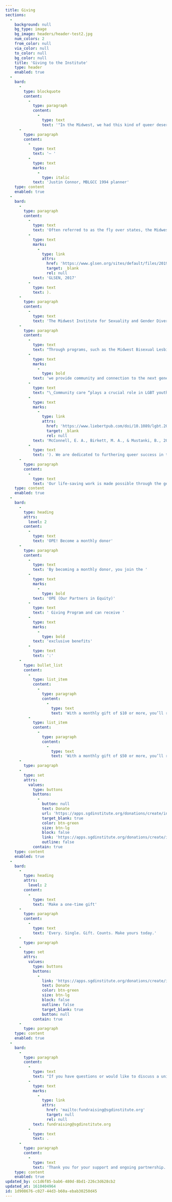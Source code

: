 ```yaml
---
title: Giving
sections:
  -
    background: null
    bg_type: image
    bg_image: headers/header-test2.jpg
    num_colors: 2
    from_color: null
    via_color: null
    to_color: null
    bg_color: null
    title: 'Giving to the Institute'
    type: header
    enabled: true
  -
    bard:
      -
        type: blockquote
        content:
          -
            type: paragraph
            content:
              -
                type: text
                text: '"In the Midwest, we had this kind of queer desert, with an absence of activities, an absence of events or positive images or performers. Let''s bring it to us."'
      -
        type: paragraph
        content:
          -
            type: text
            text: '— '
          -
            type: text
            marks:
              -
                type: italic
            text: 'Justin Connor, MBLGCC 1994 planner'
    type: content
    enabled: true
  -
    bard:
      -
        type: paragraph
        content:
          -
            type: text
            text: 'Often referred to as the fly over states, the Midwest is forgotten and underfunded by foundations and the non-profit industrial complex. Queer and trans youth in the Midwest are more likely to experience “biased language, victimization, and anti-LGBTQ discriminatory school policies and practices” than in the Northeast or West ('
          -
            type: text
            marks:
              -
                type: link
                attrs:
                  href: 'https://www.glsen.org/sites/default/files/2019-12/Full_NSCS_Report_English_2017.pdf'
                  target: _blank
                  rel: null
            text: 'GLSEN, 2017'
          -
            type: text
            text: ).
      -
        type: paragraph
        content:
          -
            type: text
            text: 'The Midwest Institute for Sexuality and Gender Diversity re-envisions an educational climate that centers the needs and experiences of systemically disadvantaged students and affirms and encourages sexuality and gender diversity. '
      -
        type: paragraph
        content:
          -
            type: text
            text: "Through programs, such as the Midwest Bisexual Lesbian Gay Transgender Asexual College Conference (MBLGTACC),\_"
          -
            type: text
            marks:
              -
                type: bold
            text: 'we provide community and connection to the next generation of leaders in the movement for our collective liberation.'
          -
            type: text
            text: "\_Community care “plays a crucial role in LGBT youth loneliness, hopelessness, and mental health outcomes over and above experiences of victimization”("
          -
            type: text
            marks:
              -
                type: link
                attrs:
                  href: 'https://www.liebertpub.com/doi/10.1089/lgbt.2014.0051'
                  target: _blank
                  rel: null
            text: 'McConnell, E. A., Birkett, M. A., & Mustanki, B., 2015'
          -
            type: text
            text: '). We are dedicated to furthering queer success in the Midwest.'
      -
        type: paragraph
        content:
          -
            type: text
            text: 'Our life-saving work is made possible through the generous financial support of grassroots donors. We invite you to join us with a monthly or one-time gift. Your donation will provide space for queer and trans students to experience the joy of being in community and help remove barriers to accessing queer- and trans-centered spaces.'
    type: content
    enabled: true
  -
    bard:
      -
        type: heading
        attrs:
          level: 2
        content:
          -
            type: text
            text: 'OPE! Become a monthly donor'
      -
        type: paragraph
        content:
          -
            type: text
            text: 'By becoming a monthly donor, you join the '
          -
            type: text
            marks:
              -
                type: bold
            text: 'OPE (Our Partners in Equity)'
          -
            type: text
            text: ' Giving Program and can receive '
          -
            type: text
            marks:
              -
                type: bold
            text: 'exclusive benefits'
          -
            type: text
            text: ':'
      -
        type: bullet_list
        content:
          -
            type: list_item
            content:
              -
                type: paragraph
                content:
                  -
                    type: text
                    text: 'With a monthly gift of $10 or more, you’ll receive a donor-exclusive quarterly newsletter with updates and behind-the-scenes information about Institute programs.'
          -
            type: list_item
            content:
              -
                type: paragraph
                content:
                  -
                    type: text
                    text: 'With a monthly gift of $50 or more, you’ll receive an exclusive invitation to an annual virtual event.'
      -
        type: paragraph
      -
        type: set
        attrs:
          values:
            type: buttons
            buttons:
              -
                button: null
                text: Donate
                url: 'https://apps.sgdinstitute.org/donations/create/institute'
                target_blank: true
                color: btn-green
                size: btn-lg
                block: false
                link: 'https://apps.sgdinstitute.org/donations/create/institute'
                outline: false
            contain: true
    type: content
    enabled: true
  -
    bard:
      -
        type: heading
        attrs:
          level: 2
        content:
          -
            type: text
            text: 'Make a one-time gift'
      -
        type: paragraph
        content:
          -
            type: text
            text: 'Every. Single. Gift. Counts. Make yours today.'
      -
        type: paragraph
      -
        type: set
        attrs:
          values:
            type: buttons
            buttons:
              -
                link: 'https://apps.sgdinstitute.org/donations/create/institute'
                text: Donate
                color: btn-green
                size: btn-lg
                block: false
                outline: false
                target_blank: true
                button: null
            contain: true
      -
        type: paragraph
    type: content
    enabled: true
  -
    bard:
      -
        type: paragraph
        content:
          -
            type: text
            text: "If you have questions or would like to discuss a unique sponsorship opportunity, please contact us at\_"
          -
            type: text
            marks:
              -
                type: link
                attrs:
                  href: 'mailto:fundraising@sgdinstitute.org'
                  target: null
                  rel: null
            text: fundraising@sgdinstitute.org
          -
            type: text
            text: .
      -
        type: paragraph
        content:
          -
            type: text
            text: 'Thank you for your support and ongoing partnership.'
    type: content
    enabled: true
updated_by: cc1d6f85-bab6-480d-8bd1-226c3d628cb2
updated_at: 1610404964
id: 1d908676-c027-44d3-b60a-ebab30250d45
---
```

